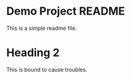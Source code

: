 # Demo Project README

This is a simple readme file.

# Heading 2

This is bound to cause troubles.
